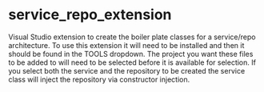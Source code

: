 # service_repo_extension
Visual Studio extension to create the boiler plate classes for a service/repo architecture.
To use this extension it will need to be installed and then it should be found in the TOOLS dropdown.  The project you want these files to be added to will need to be selected before it is available for selection.  If you select both the service and the repository to be created the service class will inject the repository via constructor injection.
